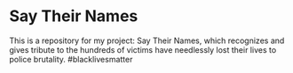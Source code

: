 # Say Their Names

This is a repository for my project: Say Their Names, which recognizes and gives tribute to the hundreds of victims have needlessly lost their lives to police brutality. #blacklivesmatter
